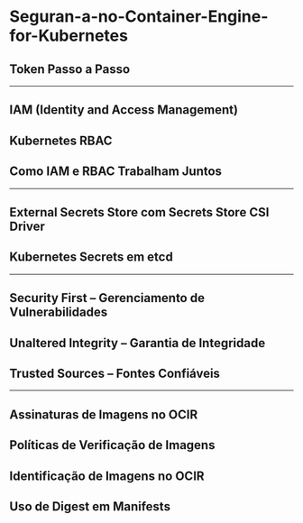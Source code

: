 # Seguran-a-no-Container-Engine-for-Kubernetes

## Token Passo a Passo

---

## IAM (Identity and Access Management)
## Kubernetes RBAC
## Como IAM e RBAC Trabalham Juntos

--- 

## External Secrets Store com Secrets Store CSI Driver
## Kubernetes Secrets em etcd

--- 

## Security First – Gerenciamento de Vulnerabilidades
## Unaltered Integrity – Garantia de Integridade
## Trusted Sources – Fontes Confiáveis

---

## Assinaturas de Imagens no OCIR
## Políticas de Verificação de Imagens
## Identificação de Imagens no OCIR
## Uso de Digest em Manifests

